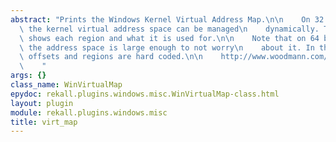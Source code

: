 ```yaml
---
abstract: "Prints the Windows Kernel Virtual Address Map.\n\n    On 32 bit windows,\
  \ the kernel virtual address space can be managed\n    dynamically. This plugin\
  \ shows each region and what it is used for.\n\n    Note that on 64 bit windows\
  \ the address space is large enough to not worry\n    about it. In that case, the\
  \ offsets and regions are hard coded.\n\n    http://www.woodmann.com/forum/entry.php?219-Using-nt!_MiSystemVaType-to-navigate-dynamic-kernel-address-space-in-Windows7\n\
  \    "
args: {}
class_name: WinVirtualMap
epydoc: rekall.plugins.windows.misc.WinVirtualMap-class.html
layout: plugin
module: rekall.plugins.windows.misc
title: virt_map
---
```


